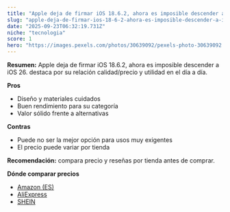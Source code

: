```yaml
---
title: "Apple deja de firmar iOS 18.6.2, ahora es imposible descender a iOS 26."
slug: "apple-deja-de-firmar-ios-18-6-2-ahora-es-imposible-descender-a-ios-26"
date: "2025-09-23T06:32:19.731Z"
niche: "tecnologia"
score: 1
hero: "https://images.pexels.com/photos/30639092/pexels-photo-30639092.jpeg?auto=compress&cs=tinysrgb&fit=crop&h=627&w=1200&auto=compress&cs=tinysrgb&w=1200&h=675&fit=crop"
---
```


**Resumen:** Apple deja de firmar iOS 18.6.2, ahora es imposible descender a iOS 26. destaca por su relación calidad/precio y utilidad en el día a día.

**Pros**
- Diseño y materiales cuidados
- Buen rendimiento para su categoría
- Valor sólido frente a alternativas

**Contras**
- Puede no ser la mejor opción para usos muy exigentes
- El precio puede variar por tienda

**Recomendación:** compara precio y reseñas por tienda antes de comprar.

**Dónde comparar precios**
- [Amazon (ES)](https://www.amazon.es/s?k=Apple%20deja%20de%20firmar%20iOS%2018.6.2%2C%20ahora%20es%20imposible%20descender%20a%20iOS%2026.&tag=teknovashop25-21)
- [AliExpress](https://www.aliexpress.com/wholesale?SearchText=Apple%20deja%20de%20firmar%20iOS%2018.6.2%2C%20ahora%20es%20imposible%20descender%20a%20iOS%2026.)
- [SHEIN](https://www.shein.com/pdsearch/Apple%20deja%20de%20firmar%20iOS%2018.6.2%2C%20ahora%20es%20imposible%20descender%20a%20iOS%2026.)